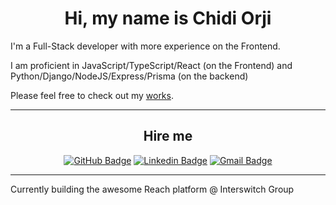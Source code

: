 
<div  align='center'>

# Hi, my name is Chidi Orji

</div>

I'm a Full-Stack developer with more experience on the Frontend.

I am proficient in JavaScript/TypeScript/React (on the Frontend) and Python/Django/NodeJS/Express/Prisma (on the backend)

Please feel free to check out my [works](https://chidimo.netlify.app/portfolio).

<hr>

<div align='center'>

<h2>Hire me </h2>

[![GitHub Badge](https://img.shields.io/badge/-chidimo-black?style=for-the-badge&logo=GitHub&logoColor=white)](https://www.github.com/chidimo)
[![Linkedin Badge](https://img.shields.io/badge/-chidi%20orji-blue?style=for-the-badge&logo=Linkedin&logoColor=white)](https://www.linkedin.com/in/chidi-orji/)
[![Gmail Badge](https://img.shields.io/badge/-orjichidi95@gmail.com-c14438?style=for-the-badge&logo=Gmail&logoColor=white)](mailto:orjichidi95@gmail.com)

<!-- [![Phone](https://img.shields.io/badge/Mobile-%2B2349036650603-blue?style=for-the-badge)](tel:+2349036650603) -->
<!-- [![Whatsapp Badge](https://img.shields.io/badge/-Whatsapp-25D366?style=for-the-badge&logo=Whatsapp&logoColor=white)](https://api.whatsapp.com/send?phone=+2349036650603) -->

</div>


<hr>

Currently building the awesome Reach platform @ Interswitch Group

<!--
**chidimo/chidimo** is a ✨ _special_ ✨ repository because its `README.md` (this file) appears on your GitHub profile.

Here are some ideas to get you started:

- 🔭 I’m currently working on ...
- 🌱 I’m currently learning ...
- 👯 I’m looking to collaborate on ...
- 🤔 I’m looking for help with ...
- 💬 Ask me about ...
- 📫 How to reach me: ...
- 😄 Pronouns: ...
- ⚡ Fun fact: ...
-->

<!-- ## Just for fun

```javascript
{
  name: 'Chidi Orji',
  version: 'latest',
  jobTitle: 'Frontend developer',
  realTitle: 'Full-stack developer',
  phone: '+234 903 665 0603',
  email: 'orjichidi95@gmail.com',
  location: 'Lagos, Nigeria',
  education: 'B.Eng (Petroleum Engineering), University of Benin',
  social: {
    github: 'https://github.com/chidimo',
    twitter: 'https://www.twitter.com/chi_di_mo',
    linkedin: 'https://www.linkedin.com/in/chidi-orji/',
  },
  languages: {
    python: 'latest',
    javascript: 'latest',
    typescript: 'latest',
  },
  frameworks: {
    react: 'latest',
    django: 'latest',
  },
}
``` -->
